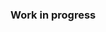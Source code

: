 ### Work in progress

<HikingCards />

<script>
import HikingCards from '../../components/HikingCards.vue'
import Footer from '../../components/Footer.vue'

export default {
  components: {
    HikingCards,
    Footer,
  },
}
</script>